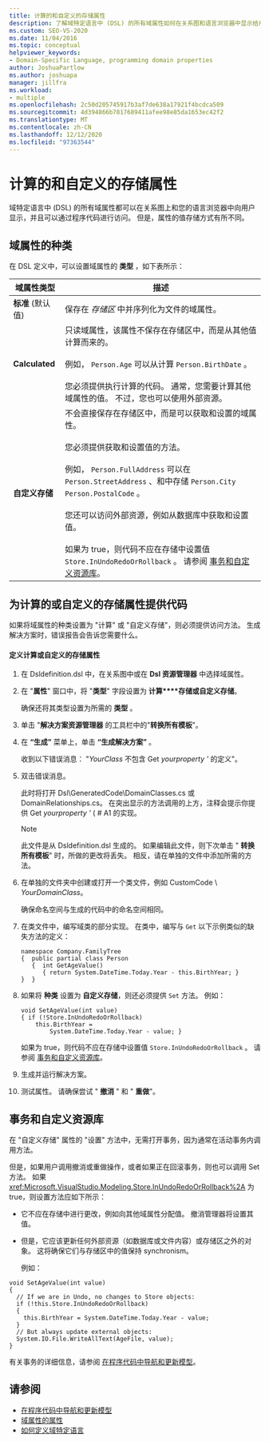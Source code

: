 ```yaml
---
title: 计算的和自定义的存储属性
description: 了解域特定语言中 (DSL) 的所有域属性如何在关系图和语言浏览器中显示给用户。
ms.custom: SEO-VS-2020
ms.date: 11/04/2016
ms.topic: conceptual
helpviewer_keywords:
- Domain-Specific Language, programming domain properties
author: JoshuaPartlow
ms.author: joshuapa
manager: jillfra
ms.workload:
- multiple
ms.openlocfilehash: 2c50d205745917b3af7de638a17921f4bcdca509
ms.sourcegitcommit: 4d394866b7817689411afee98e85da1653ec42f2
ms.translationtype: MT
ms.contentlocale: zh-CN
ms.lasthandoff: 12/12/2020
ms.locfileid: "97363544"
---
```

# <a name="calculated-and-custom-storage-properties"></a>计算的和自定义的存储属性
域特定语言中 (DSL) 的所有域属性都可以在关系图上和您的语言浏览器中向用户显示，并且可以通过程序代码进行访问。 但是，属性的值存储方式有所不同。

## <a name="kinds-of-domain-properties"></a>域属性的种类
 在 DSL 定义中，可以设置域属性的 **类型** ，如下表所示：

|域属性类型|描述|
|-|-|
|**标准** (默认值) |保存在 *存储区* 中并序列化为文件的域属性。|
|**Calculated**|只读域属性，该属性不保存在存储区中，而是从其他值计算而来的。<br /><br /> 例如， `Person.Age` 可以从计算 `Person.BirthDate` 。<br /><br /> 您必须提供执行计算的代码。 通常，您需要计算其他域属性的值。 不过，您也可以使用外部资源。|
|**自定义存储**|不会直接保存在存储区中，而是可以获取和设置的域属性。<br /><br /> 您必须提供获取和设置值的方法。<br /><br /> 例如， `Person.FullAddress` 可以在 `Person.StreetAddress` 、和中存储 `Person.City` `Person.PostalCode` 。<br /><br /> 您还可以访问外部资源，例如从数据库中获取和设置值。<br /><br /> 如果为 true，则代码不应在存储中设置值 `Store.InUndoRedoOrRollback` 。 请参阅 [事务和自定义资源库](#setters)。|

## <a name="providing-the-code-for-a-calculated-or-custom-storage-property"></a>为计算的或自定义的存储属性提供代码
 如果将域属性的种类设置为 "计算" 或 "自定义存储"，则必须提供访问方法。 生成解决方案时，错误报告会告诉您需要什么。

#### <a name="to-define-a-calculated-or-custom-storage-property"></a>定义计算或自定义的存储属性

1. 在 Dsldefinition.dsl 中，在关系图中或在 **Dsl 资源管理器** 中选择域属性。

2. 在 "**属性**" 窗口中，将 "**类型**" 字段设置为 **计算****存储或自定义存储**。

     确保还将其类型设置为所需的 **类型** 。

3. 单击 "**解决方案资源管理器** 的工具栏中的"**转换所有模板**"。

4. 在 **“生成”** 菜单上，单击 **“生成解决方案”** 。

     收到以下错误消息： "*YourClass* 不包含 Get *yourproperty '* 的定义"。

5. 双击错误消息。

     此时将打开 Dsl\GeneratedCode\DomainClasses.cs 或 DomainRelationships.cs。 在突出显示的方法调用的上方，注释会提示你提供 Get *yourproperty '* ( # A1 的实现。

    > [!NOTE]
    > 此文件是从 Dsldefinition.dsl 生成的。 如果编辑此文件，则下次单击 " **转换所有模板**" 时，所做的更改将丢失。 相反，请在单独的文件中添加所需的方法。

6. 在单独的文件夹中创建或打开一个类文件，例如 CustomCode \\ *YourDomainClass*。

     确保命名空间与生成的代码中的命名空间相同。

7. 在类文件中，编写域类的部分实现。 在类中，编写与 `Get` 以下示例类似的缺失方法的定义：

    ```
    namespace Company.FamilyTree
    {  public partial class Person
       {  int GetAgeValue()
          { return System.DateTime.Today.Year - this.BirthYear; }
    }  }
    ```

8. 如果将 **种类** 设置为 **自定义存储**，则还必须提供 `Set` 方法。 例如：

    ```
    void SetAgeValue(int value)
    { if (!Store.InUndoRedoOrRollback)
        this.BirthYear =
            System.DateTime.Today.Year - value; }
    ```

     如果为 true，则代码不应在存储中设置值 `Store.InUndoRedoOrRollback` 。 请参阅 [事务和自定义资源库](#setters)。

9. 生成并运行解决方案。

10. 测试属性。 请确保尝试 " **撤消** " 和 " **重做**"。

## <a name="transactions-and-custom-setters"></a><a name="setters"></a> 事务和自定义资源库
 在 "自定义存储" 属性的 "设置" 方法中，无需打开事务，因为通常在活动事务内调用方法。

 但是，如果用户调用撤消或重做操作，或者如果正在回滚事务，则也可以调用 Set 方法。 如果 <xref:Microsoft.VisualStudio.Modeling.Store.InUndoRedoOrRollback%2A> 为 true，则设置方法应如下所示：

- 它不应在存储中进行更改，例如向其他域属性分配值。 撤消管理器将设置其值。

- 但是，它应该更新任何外部资源（如数据库或文件内容）或存储区之外的对象。 这将确保它们与存储区中的值保持 synchronism。

  例如：

```
void SetAgeValue(int value)
{
  // If we are in Undo, no changes to Store objects:
  if (!this.Store.InUndoRedoOrRollback)
  {
    this.BirthYear = System.DateTime.Today.Year - value;
  }
  // But always update external objects:
  System.IO.File.WriteAllText(AgeFile, value);
}
```

 有关事务的详细信息，请参阅 [在程序代码中导航和更新模型](../modeling/navigating-and-updating-a-model-in-program-code.md)。

## <a name="see-also"></a>请参阅

- [在程序代码中导航和更新模型](../modeling/navigating-and-updating-a-model-in-program-code.md)
- [域属性的属性](../modeling/properties-of-domain-properties.md)
- [如何定义域特定语言](../modeling/how-to-define-a-domain-specific-language.md)
